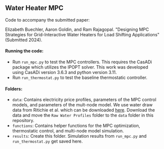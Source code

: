 ## Water Heater MPC

Code to accompany the submitted paper:

Elizabeth Buechler, Aaron Goldin, and Ram Rajagopal. "Designing MPC Strategies for Grid-Interactive Water Heaters for Load Shifting Applications" (Submitted 2024).


#### Running the code:

* Run `run_mpc.py` to test the MPC controllers. This requires the CasADi package which utilizes the IPOPT solver. This work was developed using CasADi version 3.6.3 and python version 3.11.
* Run `run_thermostat.py` to test the baseline thermostatic controller.

#### Folders:

* `data`: Contains electricity price profiles, parameters of the MPC control models, and parameters of the mult-node model. We use water draw data from Ritichie et al. which can be downloaded [here](https://scholardata.sun.ac.za/articles/software/Water_heater_dataset_Grid_and_user-level_software_and_dataset_/16669651?file=30869992). Download the data and move the `Raw Water Profiles` folder to the `data` folder in this repository.
* `functions`: Contains helper functions for the MPC optimization, thermostatic control, and multi-node model simulation.
* `results`: Create this folder. Simulation results from `run_mpc.py` and `run_thermostat.py` get saved here.